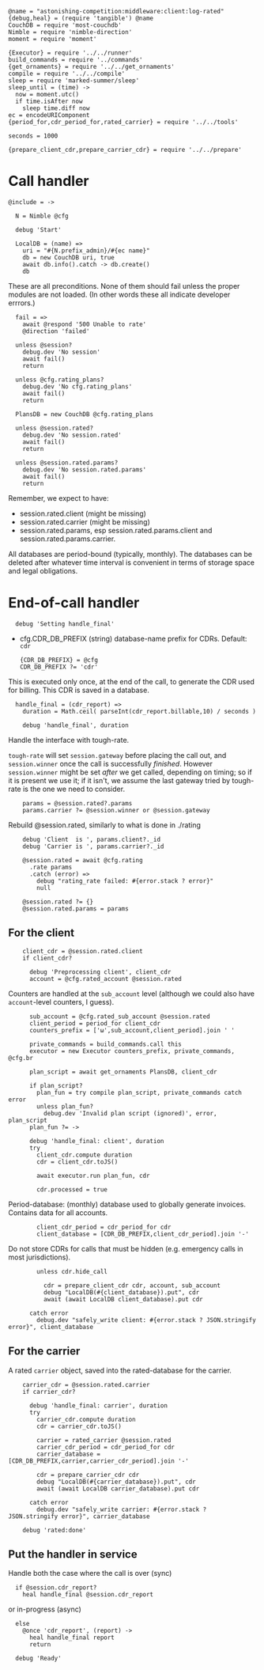     @name = "astonishing-competition:middleware:client:log-rated"
    {debug,heal} = (require 'tangible') @name
    CouchDB = require 'most-couchdb'
    Nimble = require 'nimble-direction'
    moment = require 'moment'

    {Executor} = require '../../runner'
    build_commands = require '../commands'
    {get_ornaments} = require '../../get_ornaments'
    compile = require '../../compile'
    sleep = require 'marked-summer/sleep'
    sleep_until = (time) ->
      now = moment.utc()
      if time.isAfter now
        sleep time.diff now
    ec = encodeURIComponent
    {period_for,cdr_period_for,rated_carrier} = require '../../tools'

    seconds = 1000

    {prepare_client_cdr,prepare_carrier_cdr} = require '../../prepare'

Call handler
============

    @include = ->

      N = Nimble @cfg

      debug 'Start'

      LocalDB = (name) =>
        uri = "#{N.prefix_admin}/#{ec name}"
        db = new CouchDB uri, true
        await db.info().catch -> db.create()
        db

These are all preconditions. None of them should fail unless the proper modules are not loaded.
(In other words these all indicate developer errrors.)

      fail = =>
        await @respond '500 Unable to rate'
        @direction 'failed'

      unless @session?
        debug.dev 'No session'
        await fail()
        return

      unless @cfg.rating_plans?
        debug.dev 'No cfg.rating_plans'
        await fail()
        return

      PlansDB = new CouchDB @cfg.rating_plans

      unless @session.rated?
        debug.dev 'No session.rated'
        await fail()
        return

      unless @session.rated.params?
        debug.dev 'No session.rated.params'
        await fail()
        return

Remember, we expect to have:
- session.rated.client (might be missing)
- session.rated.carrier (might be missing)
- session.rated.params, esp session.rated.params.client and session.rated.params.carrier.

All databases are period-bound (typically, monthly).
The databases can be deleted after whatever time interval is convenient in terms of storage space and legal obligations.

End-of-call handler
===================

      debug 'Setting handle_final'

* cfg.CDR_DB_PREFIX (string) database-name prefix for CDRs. Default: `cdr`

      {CDR_DB_PREFIX} = @cfg
      CDR_DB_PREFIX ?= 'cdr'

This is executed only once, at the end of the call, to generate the CDR used for billing.
This CDR is saved in a database.

      handle_final = (cdr_report) =>
        duration = Math.ceil( parseInt(cdr_report.billable,10) / seconds )

        debug 'handle_final', duration

Handle the interface with tough-rate.

`tough-rate` will set `session.gateway` before placing the call out, and `session.winner` once the call is successfully _finished_.
However `session.winner` might be set _after_ we get called, depending on timing; so if it is present we use it; if it isn't, we assume the last gateway tried by tough-rate is the one we need to consider.

        params = @session.rated?.params
        params.carrier ?= @session.winner or @session.gateway

Rebuild @session.rated, similarly to what is done in ./rating

        debug 'Client  is ', params.client?._id
        debug 'Carrier is ', params.carrier?._id

        @session.rated = await @cfg.rating
          .rate params
          .catch (error) =>
            debug "rating_rate failed: #{error.stack ? error}"
            null

        @session.rated ?= {}
        @session.rated.params = params

For the client
--------------

        client_cdr = @session.rated.client
        if client_cdr?

          debug 'Preprocessing client', client_cdr
          account = @cfg.rated_account @session.rated

Counters are handled at the `sub_account` level (although we could also have `account`-level counters, I guess).

          sub_account = @cfg.rated_sub_account @session.rated
          client_period = period_for client_cdr
          counters_prefix = ['ω',sub_account,client_period].join ' '

          private_commands = build_commands.call this
          executor = new Executor counters_prefix, private_commands, @cfg.br

          plan_script = await get_ornaments PlansDB, client_cdr

          if plan_script?
            plan_fun = try compile plan_script, private_commands catch error
            unless plan_fun?
              debug.dev 'Invalid plan script (ignored)', error, plan_script
          plan_fun ?= ->

          debug 'handle_final: client', duration
          try
            client_cdr.compute duration
            cdr = client_cdr.toJS()

            await executor.run plan_fun, cdr

            cdr.processed = true

Period-database: (monthly) database used to globally generate invoices. Contains data for all accounts.

            client_cdr_period = cdr_period_for cdr
            client_database = [CDR_DB_PREFIX,client_cdr_period].join '-'

Do not store CDRs for calls that must be hidden (e.g. emergency calls in most jurisdictions).

            unless cdr.hide_call

              cdr = prepare_client_cdr cdr, account, sub_account
              debug "LocalDB(#{client_database}).put", cdr
              await (await LocalDB client_database).put cdr

          catch error
            debug.dev "safely_write client: #{error.stack ? JSON.stringify error}", client_database

For the carrier
---------------

A rated `carrier` object, saved into the rated-database for the carrier.

        carrier_cdr = @session.rated.carrier
        if carrier_cdr?

          debug 'handle_final: carrier', duration
          try
            carrier_cdr.compute duration
            cdr = carrier_cdr.toJS()

            carrier = rated_carrier @session.rated
            carrier_cdr_period = cdr_period_for cdr
            carrier_database = [CDR_DB_PREFIX,carrier,carrier_cdr_period].join '-'

            cdr = prepare_carrier_cdr cdr
            debug "LocalDB(#{carrier_database}).put", cdr
            await (await LocalDB carrier_database).put cdr

          catch error
            debug.dev "safely_write carrier: #{error.stack ? JSON.stringify error}", carrier_database

        debug 'rated:done'

Put the handler in service
--------------------------

Handle both the case where the call is over (sync)

      if @session.cdr_report?
        heal handle_final @session.cdr_report

or in-progress (async)

      else
        @once 'cdr_report', (report) ->
          heal handle_final report
          return

      debug 'Ready'
